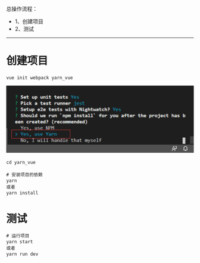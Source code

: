 总操作流程：
- 1、创建项目
- 2、测试

***

# 创建项目

```shell
vue init webpack yarn_vue
```

![](image/28-1.png)

```
cd yarn_vue

# 安装项目的依赖
yarn
或者
yarn install
```

# 测试

```shell
# 运行项目
yarn start
或者
yarn run dev
```
